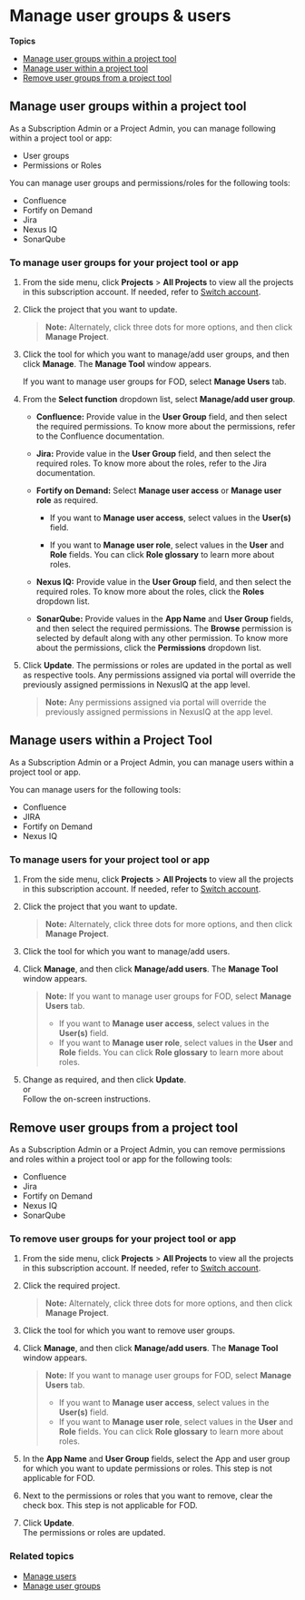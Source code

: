 # Manage user groups & users

**Topics**

- [Manage user groups within a project tool](#manage-user-groups-within-a-project-tool)
- [Manage user within a project tool](#manage-users-within-a-project-tool)
- [Remove user groups from a project tool](#remove-user-groups-from-a-project-tool)



## Manage user groups within a project tool

As a Subscription Admin or a Project Admin, you can manage following within a project tool or app:  
- User groups
- Permissions or Roles  

You can manage user groups and permissions/roles for the following tools:
- Confluence
- Fortify on Demand
- Jira
- Nexus IQ
- SonarQube

### To manage user groups for your project tool or app


1. From the side menu, click **Projects** > **All Projects** to view all the projects in this subscription account. If needed, refer to [Switch account](manage-account).
1. Click the project that you want to update.
    > **Note:** Alternately, click three dots for more options, and then click **Manage Project**.
1. Click the tool for which you want to manage/add user groups, and then click **Manage**.
    The **Manage Tool** window appears.

    If you want to manage user groups for FOD, select **Manage Users** tab.

1. From the **Select function** dropdown list, select **Manage/add user group**. 

    - **Confluence:** Provide value in the **User Group** field, and then select the required permissions. To know more about the permissions, refer to the Confluence documentation.
    - **Jira:** Provide value in the **User Group** field, and then select the required roles. To know more about the roles, refer to the Jira documentation.
    - **Fortify on Demand:** Select **Manage user access** or **Manage user role** as required.  
        - If you want to **Manage user access**, select values in the **User(s)** field.  

        - If you want to **Manage user role**, select values in the **User** and **Role** fields. You can click **Role glossary** to learn more about roles.  
    - **Nexus IQ:** Provide value in the **User Group** field, and then select the required roles. To know more about the roles, click the **Roles** dropdown list.
    
    - **SonarQube:** Provide values in the **App Name** and **User Group** fields, and then select the required permissions. The **Browse** permission is selected by default along with any other permission. To know more about the permissions, click the **Permissions** dropdown list.
    
1. Click **Update**.
    The permissions or roles are updated in the portal as well as respective tools. Any permissions assigned via portal will override the previously assigned permissions in NexusIQ at the app level.

    >**Note:** Any permissions assigned via portal will override the previously assigned permissions in NexusIQ at the app level.



## Manage users within a Project Tool

As a Subscription Admin or a Project Admin, you can manage users within a project tool or app. 

You can manage users for the following tools:
- Confluence
- JIRA
- Fortify on Demand
- Nexus IQ


### To manage users for your project tool or app


1. From the side menu, click **Projects** > **All Projects** to view all the projects in this subscription account. If needed, refer to [Switch account](manage-account).
1. Click the project that you want to update.
    > **Note:** Alternately, click three dots for more options, and then click **Manage Project**.
1. Click the tool for which you want to manage/add users.
1. Click **Manage**, and then click **Manage/add users**.
    The **Manage Tool** window appears. 
    
    >**Note:** If you want to manage user groups for FOD, select **Manage Users** tab.   
    > - If you want to **Manage user access**, select values in the **User(s)** field.  
    > - If you want to **Manage user role**, select values in the **User** and **Role** fields. You can click **Role glossary** to learn more about roles. 
    
1. Change as required, and then click **Update**.   
    or   
    Follow the on-screen instructions.



## Remove user groups from a project tool

As a Subscription Admin or a Project Admin, you can remove permissions and roles within a project tool or app for the following tools:
- Confluence
- Jira
- Fortify on Demand
- Nexus IQ
- SonarQube

### To remove user groups for your project tool or app


1. From the side menu, click **Projects** > **All Projects** to view all the projects in this subscription account. If needed, refer to [Switch account](manage-account).
1. Click the required project.
    > **Note:** Alternately, click three dots for more options, and then click **Manage Project**.
1. Click the tool for which you want to remove user groups.
1. Click **Manage**, and then click **Manage/add users**.
    The **Manage Tool** window appears. 
    
    >**Note:** If you want to manage user groups for FOD, select **Manage Users** tab.   
    > - If you want to **Manage user access**, select values in the **User(s)** field.  
    > - If you want to **Manage user role**, select values in the **User** and **Role** fields. You can click **Role glossary** to learn more about roles. 
    
1. In the **App Name** and **User Group** fields, select the App and user group for which you want to update permissions or roles.  This step is not applicable for FOD.
1. Next to the permissions or roles that you want to remove, clear the check box. This step is not applicable for FOD.
1. Click **Update**.  
The permissions or roles are updated.

### Related topics

- [Manage users](manage-users)
- [Manage user groups](manage-user-groups)